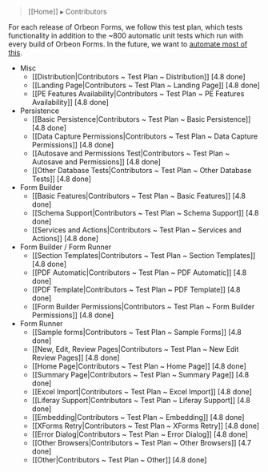 > [[Home]] ▸ Contributors

For each release of Orbeon Forms, we follow this test plan, which tests functionality in addition to the ~800 automatic unit tests which run with every build of Orbeon Forms. In the future, we want to [automate most of this](https://github.com/orbeon/orbeon-forms/issues/227).

- Misc
    - [[Distribution|Contributors ~ Test Plan ~ Distribution]] [4.8 done]
    - [[Landing Page|Contributors ~ Test Plan ~ Landing Page]] [4.8 done]
    - [[PE Features Availability|Contributors ~ Test Plan ~ PE Features Availability]] [4.8 done]
- Persistence
    - [[Basic Persistence|Contributors ~ Test Plan ~ Basic Persistence]] [4.8 done]
    - [[Data Capture Permissions|Contributors ~ Test Plan ~ Data Capture Permissions]] [4.8 done]
    - [[Autosave and Permissions Test|Contributors ~ Test Plan ~ Autosave and Permissions]] [4.8 done]
    - [[Other Database Tests|Contributors ~ Test Plan ~ Other Database Tests]] [4.8 done]
- Form Builder
    - [[Basic Features|Contributors ~ Test Plan ~ Basic Features]] [4.8 done]
    - [[Schema Support|Contributors ~ Test Plan ~ Schema Support]] [4.8 done]
    - [[Services and Actions|Contributors ~ Test Plan ~ Services and Actions]] [4.8 done]
- Form Builder / Form Runner
    - [[Section Templates|Contributors ~ Test Plan ~ Section Templates]] [4.8 done]
    - [[PDF Automatic|Contributors ~ Test Plan ~ PDF Automatic]] [4.8 done]
    - [[PDF Template|Contributors ~ Test Plan ~ PDF Template]] [4.8 done]
    - [[Form Builder Permissions|Contributors ~ Test Plan ~ Form Builder Permissions]] [4.8 done]
- Form Runner
    - [[Sample forms|Contributors ~ Test Plan ~ Sample Forms]] [4.8 done]
    - [[New, Edit, Review Pages|Contributors ~ Test Plan ~ New Edit Review Pages]] [4.8 done]
    - [[Home Page|Contributors ~ Test Plan ~ Home Page]] [4.8 done]
    - [[Summary Page|Contributors ~ Test Plan ~ Summary Page]] [4.8 done]
    - [[Excel Import|Contributors ~ Test Plan ~ Excel Import]] [4.8 done]
    - [[Liferay Support|Contributors ~ Test Plan ~ Liferay Support]] [4.8 done]
    - [[Embedding|Contributors ~ Test Plan ~ Embedding]] [4.8 done]
    - [[XForms Retry|Contributors ~ Test Plan ~ XForms Retry]] [4.8 done]
    - [[Error Dialog|Contributors ~ Test Plan ~ Error Dialog]] [4.8 done]
    - [[Other Browsers|Contributors ~ Test Plan ~ Other Browsers]] [4.7 done]
    - [[Other|Contributors ~ Test Plan ~ Other]] [4.8 done]